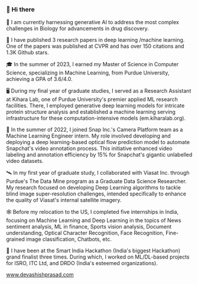 ### 👋 Hi there 

🧬 I am currently harnessing generative AI to address the most complex challenges in Biology for advancements in drug discovery.

🌟 I have published 3 research papers in deep learning /machine learning. One of the papers was published at CVPR and has over 150 citations and 1.3K Github stars.

🎓 In the summer of 2023, I earned my Master of Science in Computer Science, specializing in Machine Learning, from Purdue University, achieving a GPA of 3.6/4.0.

🖥️ During my final year of graduate studies, I served as a Research Assistant at Kihara Lab, one of Purdue University's premier applied ML research facilities. There, I employed generative deep learning models for intricate protein structure analysis and established a machine learning serving infrastructure for these computation-intensive models (em.kiharalab.org).

👻 In the summer of 2022, I joined Snap Inc.'s Camera Platform team as a Machine Learning Engineer intern. My role involved developing and deploying a deep learning-based optical flow prediction model to automate Snapchat's video annotation process. This initiative enhanced video labeling and annotation efficiency by 15% for Snapchat's gigantic unlabelled video datasets.

🛰️ In my first year of graduate study, I collaborated with Viasat Inc. through Purdue's The Data Mine program as a Graduate Data Science Researcher. My research focused on developing Deep Learning algorithms to tackle blind image super-resolution challenges, intended specifically to enhance the quality of Viasat's internal satellite imagery.

🕸️ Before my relocation to the US, I completed five internships in India, focusing on Machine Learning and Deep Learning in the topics of News sentiment analysis, ML in finance, Sports vision analysis, Document understanding, Optical Character Recognition, Face Recognition, Fine-grained image classification, Chatbots, etc.

🏅 I have been at the Smart India Hackathon (India's biggest Hackathon) grand finalist three times. During which, I worked on ML/DL-based projects for ISRO, ITC Ltd, and DRDO (India's esteemed organizations).

www.devashishprasad.com
